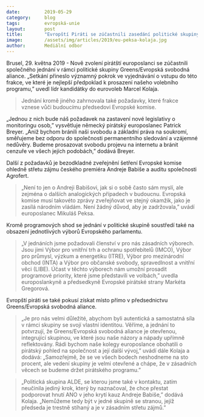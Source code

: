 ```yaml
---
date:         2019-05-29
category:     blog
tags:         evropská-unie
layout:       post
title:        "Evropští Piráti se zúčastnili zasedání politické skupiny Evropského parlamentu Greens/Evropská svobodná aliance"
image:        /assets/img/articles/2019/eu-peksa-kolaja.jpg
author:       Mediální odbor
---
```


Brusel, 29. května 2019 - Nově zvolení pirátští europoslanci se zúčastnili společného jednání v rámci politické skupiny Greens/Evropská svobodná aliance. „Setkání přineslo významný pokrok ve vyjednávání o vstupu do této frakce, ve které je nejlepší předpoklad k prosazení našeho volebního programu,” uvedl lídr kandidátky do eurovoleb Marcel Kolaja.

> Jednání kromě jiného zahrnovala také požadavky, které frakce vznese vůči budoucímu předsedovi Evropské komise. 

„Jednou z nich bude náš požadavek na zastavení nové legislativy o monitoringu osob,” vysvětluje německý pirátský europoslanec Patrick Breyer. „Aniž bychom bránili naši svobodu a základní práva na soukromí, směřujeme bez odporu do společnosti permanentního sledování a vzájemné nedůvěry. Budeme prosazovat svobodu projevu na internetu a bránit cenzuře ve všech jejích podobách,” dodává Breyer.

Další z požadavků je bezodkladné zveřejnění šetření Evropské komise ohledně střetu zájmu českého premiéra Andreje Babiše a auditu společnosti Agrofert.

> „Není to jen o Andreji Babišovi, jak si o sobě často sám myslí, ale zejména o dalších analogických případech v budoucnu. Evropská komise musí takovéto zprávy zveřejňovat ve stejný okamžik, jako je zasílá národním vládám. Není žádný důvod, aby je zadržovala,” uvádí europoslanec Mikuláš Peksa.

Kromě programových shod se jednání v politické skupině soustředí také na obsazení jednotlivých výborů Evropského parlamentu. 

> „V jednáních jsme požadovali členství v pro nás zásadních výborech. Jsou jimi Výbor pro vnitřní trh a ochranu spotřebitelů (IMCO), Výbor pro průmysl, výzkum a energetiku (ITRE), Výbor pro mezinárodní obchod (INTA) a Výbor pro občanské svobody, spravedlnost a vnitřní věci (LIBE). Účast v těchto výborech nám umožní prosadit programové priority, které jsme představili ve volbách,” uvedla europoslankyně a předsedkyně Evropské pirátské strany Markéta Gregorová.

Evropští piráti se také pokusí získat místo přímo v předsednictvu Greens/Evropská svobodná aliance. 

> „Je pro nás velmi důležité, abychom byli autentická a samostatná síla v rámci skupiny se svojí vlastní identitou. Věříme, a jednání to potvrzují, že Greens/Evropská svobodná aliance je otevřenou, integrující skupinou, ve které jsou naše názory a nápady upřímně reflektovány. Rádi bychom naše kolegy europoslance obohatili o pirátský pohled na společnost a její další vývoj,” uvádí dále Kolaja a dodává: „Samozřejmě, že se ve všech bodech neshodneme na sto procent, ale vedení skupiny je velmi otevřené a chápe, že v zásadních věcech se budeme držet pirátského programu.”

> „Politická skupina ALDE, se kterou jsme také v kontaktu, zatím neučinila jediný krok, který by naznačoval, že chce přestat podporovat hnutí ANO v jeho krytí kauz Andreje Babiše,” dodává Kolaja. „Nemůžeme tedy být v jedné skupině se stranou, jejíž předseda je trestně stíhaný a je v zásadním střetu zájmů.”
